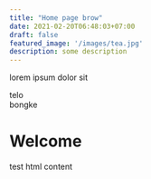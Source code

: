 ```yaml
---
title: "Home page brow"
date: 2021-02-20T06:48:03+07:00
draft: false
featured_image: '/images/tea.jpg'
description: some description
---
```


lorem ipsum dolor sit
<div class="row">
	<div class="col-md-6">
		telo
	</div>
	<div class="col-md-6">
		bongke
	</div>
</div>
 <h1>
Welcome
</h1>
<p>
	test html content
	</p>
